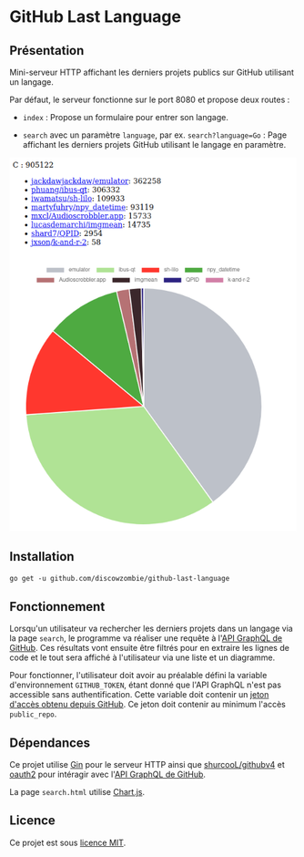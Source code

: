 # GitHub Last Language

## Présentation

Mini-serveur HTTP affichant les derniers projets publics sur GitHub utilisant un langage.

Par défaut, le serveur fonctionne sur le port 8080 et propose deux routes :

- `index` : Propose un formulaire pour entrer son langage.

- `search` avec un paramètre `language`, par ex. `search?language=Go` : Page affichant les derniers projets GitHub
  utilisant le langage en paramètre.

![Exemple d'usage de la page search du programme](assets/image1.png)

## Installation

```shell
go get -u github.com/discowzombie/github-last-language
```

## Fonctionnement

Lorsqu'un utilisateur va rechercher les derniers projets dans un langage via la page `search`, le programme va réaliser
une requête à l'[API GraphQL de GitHub](https://docs.github.com/en/graphql). Ces résultats vont ensuite être filtrés
pour en extraire les lignes de code et le tout sera affiché à l'utilisateur via une liste et un diagramme.

Pour fonctionner, l'utilisateur doit avoir au préalable défini la variable d'environnement `GITHUB_TOKEN`, étant donné
que l'API GraphQL n'est pas accessible sans authentification. Cette variable doit contenir un 
[jeton d'accès obtenu depuis GitHub](https://github.com/settings/tokens). Ce jeton doit contenir au minimum
l'accès `public_repo`.

## Dépendances

Ce projet utilise [Gin](https://gin-gonic.com/) pour le serveur HTTP ainsi
que [shurcooL/githubv4](https://github.com/shurcooL/githubv4) et [oauth2](https://github.com/golang/oauth2) pour
intéragir avec l'[API GraphQL de GitHub](https://docs.github.com/en/graphql).

La page `search.html` utilise [Chart.js](https://www.chartjs.org).

## Licence

Ce projet est sous [licence MIT](LICENSE).
